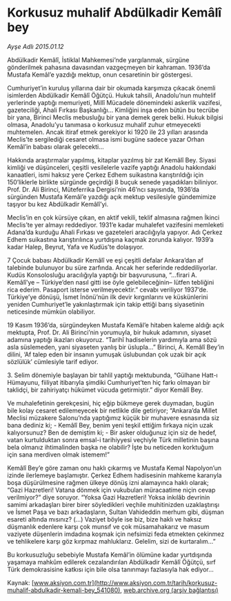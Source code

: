 # Korkusuz muhalif Abdülkadir Kemâlî bey

*Ayşe Adlı 2015.01.12*

<div class="pNewsDetailMainContent" itemprop="articleBody">
 <p>
  Abdülkadir Kemâlî, İstiklal Mahkemesi’nde yargılanmak, sürgüne gönderilmek pahasına davasından vazgeçmeyen bir kahraman. 1936’da Mustafa Kemâl’e yazdığı mektup, onun cesaretinin bir göstergesi.
 </p>
 <p>
  Cumhuriyet’in kuruluş yıllarına dair bir okumada karşımıza çıkacak önemli isimlerden Abdülkadir Kemâlî Öğütçü. Hukuk tahsili, Anadolu’nun muhtelif yerlerinde yaptığı memuriyeti, Millî Mücadele dönemindeki askerlik vazifesi, gazeteciliği, Ahali Fırkası Başkanlığı… Kimliğini inşa eden bütün bu tecrübe bir yana, Birinci Meclis mebusluğu bir yana demek gerek belki. Hukuk bilgisi olmasa, Anadolu’yu tanımasa o korkusuz muhalif zuhur etmeyecekti muhtemelen. Ancak itiraf etmek gerekiyor ki 1920 ile 23 yılları arasında Meclis’te sergilediği cesaret olmasa ismi bugüne sadece yazar Orhan Kemâl’in babası olarak gelecekti...
 </p>
 <p>
  Hakkında araştırmalar yapılmış, kitaplar yazılmış bir zat Kemâlî Bey. Siyasi kimliği ve düşünceleri, çeşitli vesilelerle vazife yaptığı Anadolu hakkındaki kanaatleri, ismi haksız yere Çerkez Edhem suikastına karıştırıldığı için 150’liklerle birlikte sürgünde geçirdiği 8 buçuk senede yaşadıkları biliniyor. Prof. Dr. Ali Birinci, Müteferrika Dergisi’nin 46’ncı sayısında, 1936’da sürgünden Mustafa Kemâl’e yazdığı açık mektup vesilesiyle gündemimize taşıyor bu kez Abdülkadir Kemâlî’yi.
 </p>
 <p>
  Meclis’in en çok kürsüye çıkan, en aktif vekili, teklif almasına rağmen İkinci Meclis’te yer almayı reddediyor. 1931’e kadar muhalefet vazifesini memleketi Adana’da kurduğu Ahali Fırkası ve gazeteleri aracılığıyla yapıyor. Adı Çerkez Edhem suikastına karıştırılınca yurtdışına kaçmak zorunda kalıyor. 1939’a kadar Halep, Beyrut, Yafa ve Kudüs’te dolaşıyor.
 </p>
 <p>
  7 Çocuk babası Abdülkadir Kemâlî ve eşi çeşitli defalar Ankara’dan af talebinde bulunuyor bu süre zarfında. Ancak her seferinde reddediliyorlar. Kudüs Konsolosluğu aracılığıyla yaptığı bir başvurusuna, “…firari A. Kemâlî’ye – Türkiye’den nasıl gitti ise öyle gelebileceğinin– lütfen tebliğini rica ederim. Pasaport isterse verilmeyecektir.” cevabı veriliyor 1937’de. Türkiye’ye dönüşü, İsmet İnönü’nün ilk devir kırgınlarını ve küskünlerini yeniden Cumhuriyet’le yakınlaştırmak için takip ettiği barış siyasetinin neticesinde mümkün olabiliyor.
 </p>
 <p>
  19 Kasım 1936’da, sürgündeyken Mustafa Kemâl’e hitaben kaleme aldığı açık mektupta, Prof. Dr. Ali Birinci’nin yorumuyla, bir hukuk adamının, siyaset adamına yaptığı ikazları okuyoruz. “Tarihî hadiselerin yardımıyla ama sözü asla süslemeden, yani siyaseten yanlış bir üslupla…” Birinci, A. Kemâlî Bey’in dilini, ‘Af talep eden bir insanın yumuşak üslubundan çok uzak bir açık sözlülük’ cümlesiyle tarif ediyor.
 </p>
 <p>
  3. Selim dönemiyle başlayan bir tahlil yaptığı mektubunda, “Gülhane Hatt-ı Hümayunu, fiiliyat itibarıyla şimdiki Cumhuriyet’ten hiç farkı olmayan bir taklidçi, bir zahiriyatçı hükümet vücuda getirmiştir.” diyor Kemâlî Bey.
 </p>
 <p>
  Ve muhalefetinin gerekçesini, hiç eğip bükmeye gerek duymadan, bugün bile kolay cesaret edilemeyecek bir netlikle dile getiriyor; “Ankara’da Millet Meclisi müzakere Salonu’nda yaptığımız küçük bir muhavere esnasında siz bana dediniz ki; - Kemâlî Bey, benim yeni teşkil ettiğim fırkaya niçin uzak kalıyorsunuz? Ben de demiştim ki; - Bir asker olduğunuz için siz de hedef, vatan kurtulduktan sonra emsal-i tarihiyyesi veçhiyle Türk milletinin başına bela olmanız ihtimalinden başka ne olabilir? İşte bu neticeden korktuğum için sana merdiven olmak istemem!”
 </p>
 <p>
  Kemâlî Bey’e göre zaman onu haklı çıkarmış ve Mustafa Kemal Napolyon’un izinde ilerlemeye başlamıştır. Çerkez Edhem hadisesinin mahkeme kararıyla boşa düşürülmesine rağmen ülkeye dönüş izni alamayınca haklı olarak; “Gazi Hazretleri! Vatana dönmek için vukubulan müracaatime niçin cevap verilmiyor?” diye soruyor. “Yoksa Gazi Hazretleri! Yoksa inkılâb devrinin samimi arkadaşları birer birer söyledikleri veçhile muhitinizden uzaklaştırışı ve İsmet Paşa ve bazı arkadaşların, Sultan Vahideddin merhum gibi, düşman esareti altında mısınız? (…) Vaziyet böyle ise biz, bize haklı ve haksız düşmanlık edenlere karşı çok munsıf ve çok müsamahakarız ve masum vaziyete düşenlerin imdadına koşmak için nefsimizi feda etmekten çekinmez ve tehlikelere karşı göz kırpmaz mahluklarız. Gelelim, sizi de kurtaralım…”
 </p>
 <p>
  Bu korkusuzluğu sebebiyle Mustafa Kemâl’in ölümüne kadar yurtdışında yaşamaya mahkûm edilerek cezalandırılan Abdülkadir Kemâlî Öğütçü, sırf Türk demokrasisine katkısı için bile olsa tanınmayı fazlasıyla hak ediyor…
 </p>
</div>


Kaynak: [www.aksiyon.com.tr](http://www.aksiyon.com.tr/tarih/korkusuz-muhalif-abdulkadir-kemali-bey_541080), [web.archive.org (arşiv bağlantısı)](http://web.archive.org/web/20150724152548/http://www.aksiyon.com.tr/tarih/korkusuz-muhalif-abdulkadir-kemali-bey_541080)
